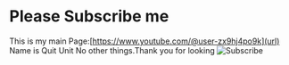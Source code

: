 # Please Subscribe me
This is my main Page:[https://www.youtube.com/@user-zx9hj4po9k](url)
Name is Quit Unit
No other things.Thank you for looking
![Subscribe](https://github.com/JamesJiang318/JamesJiang318.github.io/assets/173747124/1d5abeed-73f5-468a-8d72-a670feb2455b)
